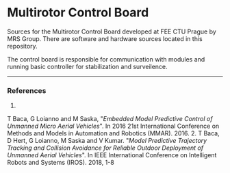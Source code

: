 Multirotor Control Board
========================

Sources for the Multirotor Control Board developed at FEE CTU Prague by MRS Group. There are software and hardware sources located in this repository.

The control board is responsible for communication with modules and running basic controller for stabilization and surveilence.

------
### References
1. 
T Baca, G Loianno and M Saska, "_Embedded Model Predictive Control of Unmanned Micro Aerial Vehicles_". In 2016 21st International Conference on Methods and Models in Automation and Robotics (MMAR). 2016.
2.
T Baca, D Hert, G Loianno, M Saska and V Kumar. "_Model Predictive Trajectory Tracking and Collision Avoidance for Reliable Outdoor Deployment of Unmanned Aerial Vehicles_". In IEEE International Conference on Intelligent Robots and Systems (IROS). 2018, 1-8
